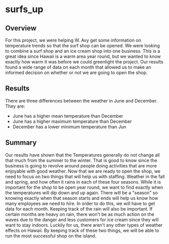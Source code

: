 # surfs_up
## Overview
For this project, we were helping W. Avy get some information on temperature trends so that the surf shop can be opened. We were looking to combine a surf shop and an ice cream shop into one business. This is a great idea since Hawaii is a warm area year round, but we wanted to know exactly how warm it was before we could greenlight the project. Our results found a wide range of data on each month that allowed us to make an informed decision on whether or not we are going to open the shop.
## Results
There are three differences between the weather in June and December. They are:
- June has a higher mean temperature than December
- June has a higher maximum temperature than December
- December has a lower minimum temperature than Jun
## Summary
Our results have shown that the Temperatures generally do not change all that much from the summer to the winter. That is good to know since the business is going to revolve around people doing activities that are more enjoyable with good weather. Now that we are ready to open the shop, we need to focus on two things that will help us with staffing. Weather in the fall and spring, and how often it rains in each of these four seasons. While it is important for the shop to be open year round, we want to find exactly when the temperatures will dip down and up again. There will be a "season" so knowing exactly when that season starts and ends will help us know how many employees we need to hire. In order to do this, we will have to get data for each month. Keeping track of the rain will also be important. If certain months are heavy on rain, there won't be as much action on the waves due to the danger and less customers for ice cream since they will want to stay indoors. Luckily for us, there aren't any other types of weather effects on Hawaii. By keeping track of these two things, we will be able to run the most successful shop on the island.
